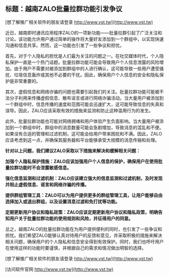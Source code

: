 ## **标题：越南ZALO批量拉群功能引发争议**

[想了解推广相关软件的朋友请登录 http://www.vst.tw](http://www.vst.tw)

近日，越南即时通讯应用程序ZALO的一项新功能——批量拉群引起了广泛关注和讨论。该功能允许用户通过简单的操作将大量好友添加到一个群组中，以实现快速沟通和信息共享。然而，这一功能也引发了一些争议和担忧。

首先，对于个人隐私的担忧是人们最为关注的问题之一。在社交媒体时代，个人隐私保护一直是一个热门话题。批量拉群功能可能会导致用户个人信息泄露的风险增加。由于用户不需要对被添加到群组中的人进行确认，这可能导致一些用户遭受骚扰、垃圾信息轰炸或其他不必要的干扰。因此，确保用户个人信息的安全和隐私保护是非常重要的。

其次，虚假信息和网络诈骗的问题也需要引起我们的关注。批量拉群功能可能被不法分子利用来传播虚假信息、散布谣言或进行网络诈骗活动。当大量用户被添加到一个群组中时，信息传播的速度和范围可能会迅速扩大，这可能导致信息的失真和误导。因此，ZALO应该采取有效的措施来监测和防止这种滥用行为的发生。

此外，批量拉群功能也可能对网络拥堵和用户体验产生负面影响。当大量用户被添加到一个群组中时，群组中的消息数量可能会急剧增加，导致消息的混乱和不便。如果没有合适的管理和过滤机制，这可能会给用户带来困扰和不满。因此，ZALO应该考虑到这一点，并确保其服务器和平台能够承受大规模的消息传输和处理。

**针对以上问题，我们建议ZALO采取以下措施来解决和缓解相关问题：**

**加强个人隐私保护措施：ZALO应该加强用户个人信息的保护，确保用户在使用批量拉群功能时不会泄露敏感信息。**

**强化信息监测和过滤机制：ZALO应该建立强大的信息监测和过滤机制，及时发现并阻止虚假信息、谣言和网络诈骗的传播。**

**提供群组管理工具：ZALO可以为用户提供更多的群组管理工具，让用户能够自由选择加入或退出群组，以及设置消息过滤和免打扰等功能。**

**定期更新用户协议和隐私政策：ZALO应该定期更新用户协议和隐私政策，明确告知用户关于批量拉群功能的使用规则和风险，并征得用户的同意。**

总之，越南ZALO的批量拉群功能在为用户提供便利的同时，也引发了一些争议和担忧。我们希望ZALO能够认真对待用户的反馈和意见，并采取积极的措施来解决相关问题，确保用户的个人隐私和信息安全得到有效保护。同时，我们也呼吁用户在使用这样的功能时要谨慎，并根据自己的需求和情况做出明智的选择。

[想了解推广相关软件的朋友请登录 http://www.vst.tw](http://www.vst.tw)


[访问软件官网 http://www.vst.tw](http://www.vst.tw)
